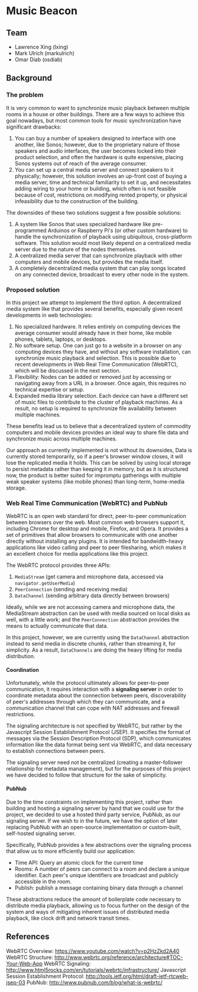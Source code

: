 # Music Beacon

## Team

* Lawrence Xing (lxing)
* Mark Ulrich (markulrich)
* Omar Diab (osdiab)

## Background

### The problem

It is very common to want to synchronize music playback between multiple rooms in a house or
other buildings. There are a few ways to achieve this goal nowadays, but most common tools for
music synchronization have significant drawbacks:

1. You can buy a number of speakers designed to interface with one another, like Sonos; however,
due to the proprietary nature of those speakers and audio interfaces, the user becomes locked
into their product selection, and often the hardware is quite expensive, placing Sonos systems out
of reach of the average consumer.
2. You can set up a central media server and connect speakers to it physically; however, this
solution involves an up-front cost of buying a media server, time and technical familiarity to set
it up, and necessitates adding wiring to your home or building, which often is not feasible because
of cost, restrictions on modifying rented property, or physical infeasibility due to the
construction of the building.

The downsides of these two solutions suggest a few possible solutions:

1. A system like Sonos that uses specialized hardware like pre-programmed Arduinos or Raspberry
Pi's (or other custom hardware) to handle the synchronization of playback using ubiquitous,
cross-platform software. This solution would most likely depend on a centralized media server
due to the nature of the nodes themselves.
2. A centralized media server that can synchronize playback with other computers and mobile
devices, but provides the media itself.
3. A completely decentralized media system that can play songs located on any connected device,
broadcast to every other node in the system.

### Proposed solution

In this project we attempt to implement the third option. A decentralized media system like that
provides several benefits, especially given recent developments in web technologies:

1. No specialized hardware. It relies entirely on computing devices the average consumer would
already have in their home, like mobile phones, tablets, laptops, or desktops.
2. No software setup. One can just go to a website in a browser on any computing devices they have,
and without any software installation, can synchronize music playback and selection. This is
possible due to recent developments in Web Real Time Communication (WebRTC), which will be
discussed in the next section.
3. Flexibility: Nodes can be added or removed just by accessing or navigating away from a URL in a
browser. Once again, this requires no technical expertise or setup.
4. Expanded media library selection. Each device can have a different set of music files to
contribute to the cluster of playback machines. As a result, no setup is required to synchronize
file availability between multiple machines.

These benefits lead us to believe that a decentralized system of commodity computers and mobile
devices provides an ideal way to share file data and synchronize music across multiple machines.

Our approach as currently implemented is not without its downsides, Data is currently stored
temporarily, so if a peer's browser window closes, it will lose the replicated media it holds. This
can be solved by using local storage to persist metadata rather than keeping it in memory, but as
it is structured now, the product is better suited for impromptu gatherings with multiple weak
speaker systems (like mobile phones) than long-term, home-media storage.

### Web Real Time Communication (WebRTC) and PubNub

WebRTC is an open web standard for direct, peer-to-peer communication between browsers over the
web. Most common web browsers support it, including Chrome for desktop and mobile, Firefox, and
Opera. It provides a set of primitives that allow browsers to communicate with one another
directly without installing any plugins. It is intended for bandwidth-heavy applications like video
calling and peer to peer filesharing, which makes it an excellent choice for media applications
like this project.

The WebRTC protocol provides three APIs:

1. `MediaStream` (get camera and microphone data, accessed via `navigator.getUserMedia`)
2. `PeerConnection` (sending and receiving media)
3. `DataChannel` (sending arbitrary data directly between browsers)

Ideally, while we are not accessing camera and microphone data, the MediaStream
abstraction can be used with media sourced on local disks as well, with a little work; and the
`PeerConnection` abstraction provides the means to actually communicate that data.

In this project, however, we are currently using the `DataChannel` abstraction instead to send
media in discrete chunks, rather than streaming it, for simplicity. As a result, `DataChannels`
are doing the heavy lifting for media distribution.

#### Coordination

Unfortunately, while the protocol ultimately allows for peer-to-peer communication, it requires
interaction with a **signaling server** in order to coordinate metadata about the connection between
peers, discoverability of peer's addresses through which they can communicate, and a communication
channel that can cope with NAT addresses and firewall restrictions.

The signaling architecture is not specified by WebRTC, but rather by the Javascript Session
Establishment Protocol (JSEP). It specifies the format of messages via the Session Description
Protocol (SDP), which communicates information like the data format being sent via WebRTC, and data
necessary to establish connections between peers.

The signaling server need not be centralized (creating a master-follower relationship for metadata
management), but for the purposes of this project we have decided to follow that structure for the
sake of simplicity.

#### PubNub

Due to the time constraints on implementing this project, rather than building and hosting a
signaling server by hand that we could use for the project, we decided to use a hosted third party
service, PubNub, as our signaling server. If we wish to in the future, we have the option of later
replacing PubNub with an open-source implementation or custom-built, self-hosted signaling server.

Specifically, PubNub provides a few abstractions over the signaling process that allow us to more
efficiently build our application:

* Time API: Query an atomic clock for the current time
* Rooms: A number of peers can connect to a room and declare a unique identifier. Each peer's
    unique identifiers are broadcast and publicly accessible in the room.
* Publish: publish a message containing binary data through a channel

These abstractions reduce the amount of boilerplate code necessary to distribute media playback,
allowing us to focus further on the design of the system and ways of mitigating inherent issues of
distributed media playback, like clock drift and network transit times.

## References

WebRTC Overview: https://www.youtube.com/watch?v=p2HzZkd2A40
WebRTC Structure: http://www.webrtc.org/reference/architecture#TOC-Your-Web-App
WebRTC Signaling: http://www.html5rocks.com/en/tutorials/webrtc/infrastructure/
Javascript Session Establishment Protocol: http://tools.ietf.org/html/draft-ietf-rtcweb-jsep-03
PubNub: http://www.pubnub.com/blog/what-is-webrtc/
